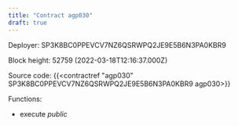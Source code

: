 ```yaml
---
title: "Contract agp030"
draft: true
---
```

Deployer: SP3K8BC0PPEVCV7NZ6QSRWPQ2JE9E5B6N3PA0KBR9


 



Block height: 52759 (2022-03-18T12:16:37.000Z)

Source code: {{<contractref "agp030" SP3K8BC0PPEVCV7NZ6QSRWPQ2JE9E5B6N3PA0KBR9 agp030>}}

Functions:

* execute _public_
